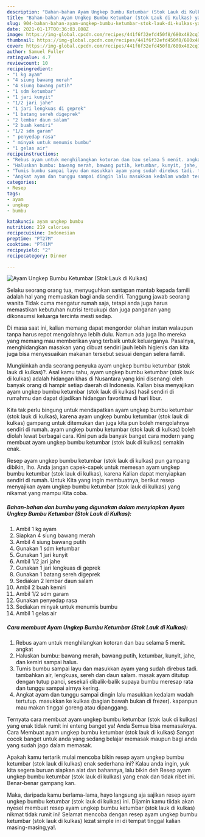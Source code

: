 ```yaml
---
description: "Bahan-bahan Ayam Ungkep Bumbu Ketumbar (Stok Lauk di Kulkas) yang enak Untuk Jualan"
title: "Bahan-bahan Ayam Ungkep Bumbu Ketumbar (Stok Lauk di Kulkas) yang enak Untuk Jualan"
slug: 904-bahan-bahan-ayam-ungkep-bumbu-ketumbar-stok-lauk-di-kulkas-yang-enak-untuk-jualan
date: 2021-01-17T00:36:03.808Z
image: https://img-global.cpcdn.com/recipes/441f6f32efd450f8/680x482cq70/ayam-ungkep-bumbu-ketumbar-stok-lauk-di-kulkas-foto-resep-utama.jpg
thumbnail: https://img-global.cpcdn.com/recipes/441f6f32efd450f8/680x482cq70/ayam-ungkep-bumbu-ketumbar-stok-lauk-di-kulkas-foto-resep-utama.jpg
cover: https://img-global.cpcdn.com/recipes/441f6f32efd450f8/680x482cq70/ayam-ungkep-bumbu-ketumbar-stok-lauk-di-kulkas-foto-resep-utama.jpg
author: Samuel Fuller
ratingvalue: 4.7
reviewcount: 10
recipeingredient:
- "1 kg ayam"
- "4 siung bawang merah"
- "4 siung bawang putih"
- "1 sdm ketumbar"
- "1 jari kunyit"
- "1/2 jari jahe"
- "1 jari lengkuas di geprek"
- "1 batang sereh digeprek"
- "2 lembar daun salam"
- "2 buah kemiri"
- "1/2 sdm garam"
- " penyedap rasa"
- " minyak untuk menumis bumbu"
- "1 gelas air"
recipeinstructions:
- "Rebus ayam untuk menghilangkan kotoran dan bau selama 5 menit. angkat"
- "Haluskan bumbu: bawang merah, bawang putih, ketumbar, kunyit, jahe, dan kemiri sampai halus."
- "Tumis bumbu sampai layu dan masukkan ayam yang sudah direbus tadi. tambahkan air, lengkuas, sereh dan daun salam. masak ayam ditutup dengan tutup panci, sesekali dibalik-balik supaya bumbu meresap rata dan tunggu sampai airnya kering."
- "Angkat ayam dan tunggu sampai dingin lalu masukkan kedalam wadah tertutup. masukkan ke kulkas (bagian bawah bukan di frezer). kapanpun mau makan tinggal goreng atau dipanggang."
categories:
- Resep
tags:
- ayam
- ungkep
- bumbu

katakunci: ayam ungkep bumbu 
nutrition: 219 calories
recipecuisine: Indonesian
preptime: "PT27M"
cooktime: "PT41M"
recipeyield: "2"
recipecategory: Dinner

---
```



![Ayam Ungkep Bumbu Ketumbar (Stok Lauk di Kulkas)](https://img-global.cpcdn.com/recipes/441f6f32efd450f8/680x482cq70/ayam-ungkep-bumbu-ketumbar-stok-lauk-di-kulkas-foto-resep-utama.jpg)

Selaku seorang orang tua, menyuguhkan santapan mantab kepada famili adalah hal yang memuaskan bagi anda sendiri. Tanggung jawab seorang  wanita Tidak cuma mengatur rumah saja, tetapi anda juga harus memastikan kebutuhan nutrisi tercukupi dan juga panganan yang dikonsumsi keluarga tercinta mesti sedap.

Di masa  saat ini, kalian memang dapat mengorder olahan instan walaupun tanpa harus repot mengolahnya lebih dulu. Namun ada juga lho mereka yang memang mau memberikan yang terbaik untuk keluarganya. Pasalnya, menghidangkan masakan yang dibuat sendiri jauh lebih higienis dan kita juga bisa menyesuaikan makanan tersebut sesuai dengan selera famili. 



Mungkinkah anda seorang penyuka ayam ungkep bumbu ketumbar (stok lauk di kulkas)?. Asal kamu tahu, ayam ungkep bumbu ketumbar (stok lauk di kulkas) adalah hidangan khas di Nusantara yang kini disenangi oleh banyak orang di hampir setiap daerah di Indonesia. Kalian bisa menyajikan ayam ungkep bumbu ketumbar (stok lauk di kulkas) hasil sendiri di rumahmu dan dapat dijadikan hidangan favoritmu di hari libur.

Kita tak perlu bingung untuk mendapatkan ayam ungkep bumbu ketumbar (stok lauk di kulkas), karena ayam ungkep bumbu ketumbar (stok lauk di kulkas) gampang untuk ditemukan dan juga kita pun boleh mengolahnya sendiri di rumah. ayam ungkep bumbu ketumbar (stok lauk di kulkas) boleh diolah lewat berbagai cara. Kini pun ada banyak banget cara modern yang membuat ayam ungkep bumbu ketumbar (stok lauk di kulkas) semakin enak.

Resep ayam ungkep bumbu ketumbar (stok lauk di kulkas) pun gampang dibikin, lho. Anda jangan capek-capek untuk memesan ayam ungkep bumbu ketumbar (stok lauk di kulkas), karena Kalian dapat menyiapkan sendiri di rumah. Untuk Kita yang ingin membuatnya, berikut resep menyajikan ayam ungkep bumbu ketumbar (stok lauk di kulkas) yang nikamat yang mampu Kita coba.

<!--inarticleads1-->

##### Bahan-bahan dan bumbu yang digunakan dalam menyiapkan Ayam Ungkep Bumbu Ketumbar (Stok Lauk di Kulkas):

1. Ambil 1 kg ayam
1. Siapkan 4 siung bawang merah
1. Ambil 4 siung bawang putih
1. Gunakan 1 sdm ketumbar
1. Gunakan 1 jari kunyit
1. Ambil 1/2 jari jahe
1. Gunakan 1 jari lengkuas di geprek
1. Gunakan 1 batang sereh digeprek
1. Sediakan 2 lembar daun salam
1. Ambil 2 buah kemiri
1. Ambil 1/2 sdm garam
1. Gunakan  penyedap rasa
1. Sediakan  minyak untuk menumis bumbu
1. Ambil 1 gelas air




<!--inarticleads2-->

##### Cara membuat Ayam Ungkep Bumbu Ketumbar (Stok Lauk di Kulkas):

1. Rebus ayam untuk menghilangkan kotoran dan bau selama 5 menit. angkat
1. Haluskan bumbu: bawang merah, bawang putih, ketumbar, kunyit, jahe, dan kemiri sampai halus.
1. Tumis bumbu sampai layu dan masukkan ayam yang sudah direbus tadi. tambahkan air, lengkuas, sereh dan daun salam. masak ayam ditutup dengan tutup panci, sesekali dibalik-balik supaya bumbu meresap rata dan tunggu sampai airnya kering.
1. Angkat ayam dan tunggu sampai dingin lalu masukkan kedalam wadah tertutup. masukkan ke kulkas (bagian bawah bukan di frezer). kapanpun mau makan tinggal goreng atau dipanggang.




Ternyata cara membuat ayam ungkep bumbu ketumbar (stok lauk di kulkas) yang enak tidak rumit ini enteng banget ya! Anda Semua bisa memasaknya. Cara Membuat ayam ungkep bumbu ketumbar (stok lauk di kulkas) Sangat cocok banget untuk anda yang sedang belajar memasak maupun bagi anda yang sudah jago dalam memasak.

Apakah kamu tertarik mulai mencoba bikin resep ayam ungkep bumbu ketumbar (stok lauk di kulkas) enak sederhana ini? Kalau anda ingin, yuk kita segera buruan siapkan alat dan bahannya, lalu bikin deh Resep ayam ungkep bumbu ketumbar (stok lauk di kulkas) yang enak dan tidak ribet ini. Benar-benar gampang kan. 

Maka, daripada kamu berlama-lama, hayo langsung aja sajikan resep ayam ungkep bumbu ketumbar (stok lauk di kulkas) ini. Dijamin kamu tiidak akan nyesel membuat resep ayam ungkep bumbu ketumbar (stok lauk di kulkas) nikmat tidak rumit ini! Selamat mencoba dengan resep ayam ungkep bumbu ketumbar (stok lauk di kulkas) lezat simple ini di tempat tinggal kalian masing-masing,ya!.

